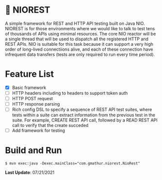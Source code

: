 # :herb: NIOREST

A simple framework for REST and HTTP API testing built on Java NIO. NIOREST is for those environments where we would like
to talk to test tens of thousands of APIs using minimal resources. The core NIO reactor will be a single thread that
will be used to dispatch all the registered HTTP and REST APIs. NIO is suitable for this task because it can support 
a very high order of long-lived connectiions alive, and each of these connection have infrequent data transfers (tests
are only required to run every time period).

# Feature List
- [x] Basic framework
- [ ] HTTP headers including to headers to support token auth 
- [ ] HTTP POST request
- [ ] HTTP response parsing
- [ ] Rich config DSL to specify a sequence of REST API test suites, where tests within a suite can extract
    information from the previous test in the suite. For example, CREATE REST API call, followed by
    a READ REST API call to verify that the create succeded
- [ ] Add framework for testing

# Build and Run
```
$ mvn exec:java -Dexec.mainClass="com.gmathur.niorest.NioRest"
```

__Last Update__: 07/21/2021
